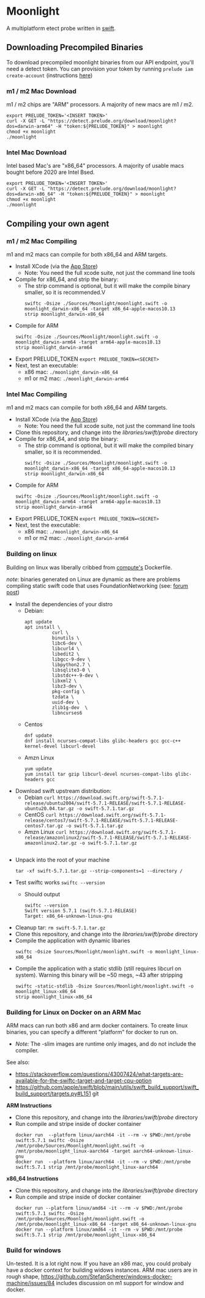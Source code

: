 # Moonlight
A multiplatform etect probe written in [swift](https://www.swift.org/).

## Downloading Precompiled Binaries

To download precompiled moonlight binaries from our API endpoint, you'll need a detect 
token. You can provision your token by running `prelude iam create-account` 
(instructions [here](https://docs.prelude.org/docs/prelude-cli))

### m1 / m2 Mac Download

m1 / m2 chips are "ARM" processors. A majority of new macs are m1 / m2.

```
export PRELUDE_TOKEN='<INSERT TOKEN>'
curl -X GET -L "https://detect.prelude.org/download/moonlight?dos=darwin-arm64" -H "token:${PRELUDE_TOKEN}" > moonlight
chmod +x moonlight
./moonlight
```

### Intel Mac Download

Intel based Mac's are "x86_64" processors. A majority of usable macs bought before 2020 are Intel Bsed. 

```
export PRELUDE_TOKEN='<INSERT TOKEN>'
curl -X GET -L "https://detect.prelude.org/download/moonlight?dos=darwin-x86_64" -H "token:${PRELUDE_TOKEN}" > moonlight
chmod +x moonlight
./moonlight
```

## Compiling your own agent
### m1 / m2 Mac Compiling
m1 and m2 macs can compile for both x86_64 and ARM targets. 

* Install XCode (via the [App Store](https://apps.apple.com/us/app/xcode/id497799835?mt=12))
  * Note: You need the full xcode suite, not just the command line tools
* Compile for x86_64, and strip the binary:
  * The strip command is optional, but it will make the compile binary smaller, so it is recommended.V
    ```
    swiftc -Osize ./Sources/Moonlight/moonlight.swift -o moonlight_darwin-x86_64 -target x86_64-apple-macos10.13
    strip moonlight_darwin-x86_64
    ```
* Compile for ARM
  ```
  swiftc -Osize ./Sources/Moonlight/moonlight.swift -o moonlight_darwin-arm64 -target arm64-apple-macos10.13
  strip moonlight_darwin-arm64
  ```
* Export PRELUDE_TOKEN `export PRELUDE_TOKEN=<SECRET>`
* Next, test an executable: 
  * x86 mac: `./moonlight_darwin-x86_64`
  * m1 or m2 mac: `./moonlight_darwin-arm64`

### Intel Mac Compiling
m1 and m2 macs can compile for both x86_64 and ARM targets. 

* Install XCode (via the [App Store](https://apps.apple.com/us/app/xcode/id497799835?mt=12))
  * Note: You need the full xcode suite, not just the command line tools
* Clone this repository, and change into the _libraries/swift/probe_ directory
* Compile for x86_64, and strip the binary:
  * The strip command is optional, but it will make the compiled binary smaller, so it is recommended.
    ```
    swiftc -Osize ./Sources/Moonlight/moonlight.swift -o moonlight_darwin-x86_64 -target x86_64-apple-macos10.13
    strip moonlight_darwin-x86_64
    ```
* Compile for ARM
  ```
  swiftc -Osize ./Sources/Moonlight/moonlight.swift -o moonlight_darwin-arm64 -target arm64-apple-macos10.13
  strip moonlight_darwin-arm64
  ```
* Export PRELUDE_TOKEN `export PRELUDE_TOKEN=<SECRET>`
* Next, test the executable: 
  * x86 mac: `./moonlight_darwin-x86_64`
  * m1 or m2 mac: `./moonlight_darwin-arm64`

### Building on linux

Building on linux was liberally cribbed from 
[compute's](https://github.com/preludeorg/compute/blob/master/Dockerfile) Dockerfile. 

*note:* binaries generated on Linux are dynamic as there are problems compiling static
swift code that uses FoundationNetworking (see: 
[forum post](https://forums.swift.org/t/linux-static-executable-linking-errors/54399/2))

* Install the dependencies of your distro
  * Debian: 
    ```
    apt update
    apt install \
              curl \
              binutils \
              libc6-dev \
              libcurl4 \
              libedit2 \
              libgcc-9-dev \
              libpython2.7 \
              libsqlite3-0 \
              libstdc++-9-dev \
              libxml2 \
              libz3-dev \
              pkg-config \
              tzdata \
              uuid-dev \
              zlib1g-dev  \
              libncurses6 
    ```
  * Centos
    ```
    dnf update
    dnf install ncurses-compat-libs glibc-headers gcc gcc-c++ kernel-devel libcurl-devel
    ```
  * Amzn Linux
    ```
    yum update
    yum install tar gzip libcurl-devel ncurses-compat-libs glibc-headers gcc
    ```
* Download swift upstream distribution: 
  * Debian `curl https://download.swift.org/swift-5.7.1-release/ubuntu2004/swift-5.7.1-RELEASE/swift-5.7.1-RELEASE-ubuntu20.04.tar.gz -o swift-5.7.1.tar.gz`
  * CentOS `curl https://download.swift.org/swift-5.7.1-release/centos7/swift-5.7.1-RELEASE/swift-5.7.1-RELEASE-centos7.tar.gz -o swift-5.7.1.tar.gz`
  * Amzn Linux `curl https://download.swift.org/swift-5.7.1-release/amazonlinux2/swift-5.7.1-RELEASE/swift-5.7.1-RELEASE-amazonlinux2.tar.gz -o swift-5.7.1.tar.gz`
  ```
* Unpack into the root of your machine
  ```
  tar -xf swift-5.7.1.tar.gz --strip-components=1 --directory /
  ```
* Test swiftc works `swiftc --version`
  * Should output 

    ```
    swiftc --version 
    Swift version 5.7.1 (swift-5.7.1-RELEASE)
    Target: x86_64-unknown-linux-gnu
    ```
* Cleanup tar: `rm swift-5.7.1.tar.gz`
* Clone this repository, and change into the _libraries/swift/probe_ directory
* Compile the application with dynamic libaries
  ```
  swiftc -Osize Sources/Moonlight/moonlight.swift -o moonlight_linux-x86_64 
  ```
* Compile the application with a static stdlib (still requires libcurl on system). Warning
  this binary will be ~50 megs, ~43 after stripping
  ```
  swiftc -static-stdlib -Osize Sources/Moonlight/moonlight.swift -o moonlight_linux-x86_64 
  strip moonlight_linux-x86_64 
  ```

### Building for Linux on Docker on an ARM Mac

ARM macs can run both x86 and arm docker containers. To create linux binaries, you can specify a different 
"platform" for docker to run on. 
* _Note:_ The -slim images are runtime only images, and do not include the compiler. 

See also: 
* https://stackoverflow.com/questions/43007424/what-targets-are-available-for-the-swiftc-target-and-target-cpu-option
* https://github.com/apple/swift/blob/main/utils/swift_build_support/swift_build_support/targets.py#L151
git 

**ARM Instructions** 
* Clone this repository, and change into the _libraries/swift/probe_ directory
* Run compile and stripe inside of docker container
  ```
  docker run  --platform linux/aarch64 -it --rm -v $PWD:/mnt/probe swift:5.7.1 swiftc -Osize /mnt/probe/Sources/Moonlight/moonlight.swift -o /mnt/probe/moonlight_linux-aarch64 -target aarch64-unknown-linux-gnu
  docker run  --platform linux/aarch64 -it --rm -v $PWD:/mnt/probe swift:5.7.1 strip /mnt/probe/moonlight_linux-aarch64
  ```

**x86_64 Instructions** 
* Clone this repository, and change into the _libraries/swift/probe_ directory
* Run compile and stripe inside of docker container
  ```
  docker run --platform linux/amd64 -it --rm -v $PWD:/mnt/probe swift:5.7.1 swiftc -Osize /mnt/probe/Sources/Moonlight/moonlight.swift -o /mnt/probe/moonlight_linux-x86_64 -target x86_64-unknown-linux-gnu
  docker run --platform linux/amd64 -it --rm -v $PWD:/mnt/probe swift:5.7.1 strip /mnt/probe/moonlight_linux-x86_64
  ```

### Build for windows
Un-tested. It is a lot right now. If you have an x86 mac, you could probaly have a docker context for building widows instances. ARM mac users are in rough shape, https://github.com/StefanScherer/windows-docker-machine/issues/84 includes discussion on m1 support for window and docker. 